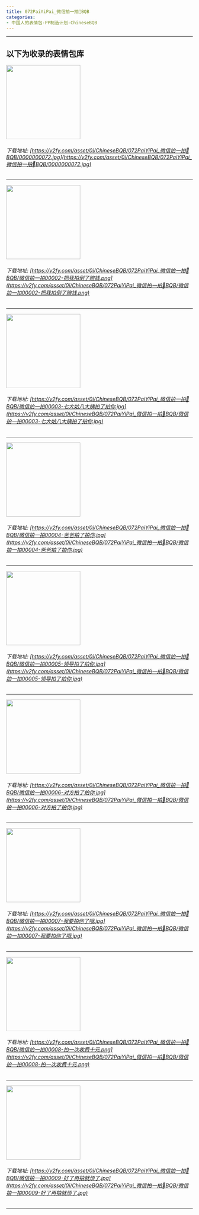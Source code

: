 ```yaml
---
title: 072PaiYiPai_微信拍一拍👋BQB
categories:
- 中国人的表情包-PP制造计划-ChineseBQB
---
```


------
## 以下为收录的表情包库

<!-- more -->

<img height='200px' style='height:200px;'  src='https://v2fy.com/asset/0i/ChineseBQB/072PaiYiPai_微信拍一拍👋BQB/0000000072.jpg' data-original='https://v2fy.com/asset/0i/ChineseBQB/072PaiYiPai_微信拍一拍👋BQB/0000000072.jpg' /><br/><h6>下载地址: [https://v2fy.com/asset/0i/ChineseBQB/072PaiYiPai_微信拍一拍👋BQB/0000000072.jpg](https://v2fy.com/asset/0i/ChineseBQB/072PaiYiPai_微信拍一拍👋BQB/0000000072.jpg)</h6><hr/><img height='200px' style='height:200px;'  src='https://v2fy.com/asset/0i/ChineseBQB/072PaiYiPai_微信拍一拍👋BQB/微信拍一拍00002-把我拍倒了赔钱.png' data-original='https://v2fy.com/asset/0i/ChineseBQB/072PaiYiPai_微信拍一拍👋BQB/微信拍一拍00002-把我拍倒了赔钱.png' /><br/><h6>下载地址: [https://v2fy.com/asset/0i/ChineseBQB/072PaiYiPai_微信拍一拍👋BQB/微信拍一拍00002-把我拍倒了赔钱.png](https://v2fy.com/asset/0i/ChineseBQB/072PaiYiPai_微信拍一拍👋BQB/微信拍一拍00002-把我拍倒了赔钱.png)</h6><hr/><img height='200px' style='height:200px;'  src='https://v2fy.com/asset/0i/ChineseBQB/072PaiYiPai_微信拍一拍👋BQB/微信拍一拍00003-七大姑八大姨拍了拍你.jpg' data-original='https://v2fy.com/asset/0i/ChineseBQB/072PaiYiPai_微信拍一拍👋BQB/微信拍一拍00003-七大姑八大姨拍了拍你.jpg' /><br/><h6>下载地址: [https://v2fy.com/asset/0i/ChineseBQB/072PaiYiPai_微信拍一拍👋BQB/微信拍一拍00003-七大姑八大姨拍了拍你.jpg](https://v2fy.com/asset/0i/ChineseBQB/072PaiYiPai_微信拍一拍👋BQB/微信拍一拍00003-七大姑八大姨拍了拍你.jpg)</h6><hr/><img height='200px' style='height:200px;'  src='https://v2fy.com/asset/0i/ChineseBQB/072PaiYiPai_微信拍一拍👋BQB/微信拍一拍00004-爸爸拍了拍你.jpg' data-original='https://v2fy.com/asset/0i/ChineseBQB/072PaiYiPai_微信拍一拍👋BQB/微信拍一拍00004-爸爸拍了拍你.jpg' /><br/><h6>下载地址: [https://v2fy.com/asset/0i/ChineseBQB/072PaiYiPai_微信拍一拍👋BQB/微信拍一拍00004-爸爸拍了拍你.jpg](https://v2fy.com/asset/0i/ChineseBQB/072PaiYiPai_微信拍一拍👋BQB/微信拍一拍00004-爸爸拍了拍你.jpg)</h6><hr/><img height='200px' style='height:200px;'  src='https://v2fy.com/asset/0i/ChineseBQB/072PaiYiPai_微信拍一拍👋BQB/微信拍一拍00005-领导拍了拍你.jpg' data-original='https://v2fy.com/asset/0i/ChineseBQB/072PaiYiPai_微信拍一拍👋BQB/微信拍一拍00005-领导拍了拍你.jpg' /><br/><h6>下载地址: [https://v2fy.com/asset/0i/ChineseBQB/072PaiYiPai_微信拍一拍👋BQB/微信拍一拍00005-领导拍了拍你.jpg](https://v2fy.com/asset/0i/ChineseBQB/072PaiYiPai_微信拍一拍👋BQB/微信拍一拍00005-领导拍了拍你.jpg)</h6><hr/><img height='200px' style='height:200px;'  src='https://v2fy.com/asset/0i/ChineseBQB/072PaiYiPai_微信拍一拍👋BQB/微信拍一拍00006-对方拍了拍你.jpg' data-original='https://v2fy.com/asset/0i/ChineseBQB/072PaiYiPai_微信拍一拍👋BQB/微信拍一拍00006-对方拍了拍你.jpg' /><br/><h6>下载地址: [https://v2fy.com/asset/0i/ChineseBQB/072PaiYiPai_微信拍一拍👋BQB/微信拍一拍00006-对方拍了拍你.jpg](https://v2fy.com/asset/0i/ChineseBQB/072PaiYiPai_微信拍一拍👋BQB/微信拍一拍00006-对方拍了拍你.jpg)</h6><hr/><img height='200px' style='height:200px;'  src='https://v2fy.com/asset/0i/ChineseBQB/072PaiYiPai_微信拍一拍👋BQB/微信拍一拍00007-我要拍你了哦.jpg' data-original='https://v2fy.com/asset/0i/ChineseBQB/072PaiYiPai_微信拍一拍👋BQB/微信拍一拍00007-我要拍你了哦.jpg' /><br/><h6>下载地址: [https://v2fy.com/asset/0i/ChineseBQB/072PaiYiPai_微信拍一拍👋BQB/微信拍一拍00007-我要拍你了哦.jpg](https://v2fy.com/asset/0i/ChineseBQB/072PaiYiPai_微信拍一拍👋BQB/微信拍一拍00007-我要拍你了哦.jpg)</h6><hr/><img height='200px' style='height:200px;'  src='https://v2fy.com/asset/0i/ChineseBQB/072PaiYiPai_微信拍一拍👋BQB/微信拍一拍00008-拍一次收费十元.png' data-original='https://v2fy.com/asset/0i/ChineseBQB/072PaiYiPai_微信拍一拍👋BQB/微信拍一拍00008-拍一次收费十元.png' /><br/><h6>下载地址: [https://v2fy.com/asset/0i/ChineseBQB/072PaiYiPai_微信拍一拍👋BQB/微信拍一拍00008-拍一次收费十元.png](https://v2fy.com/asset/0i/ChineseBQB/072PaiYiPai_微信拍一拍👋BQB/微信拍一拍00008-拍一次收费十元.png)</h6><hr/><img height='200px' style='height:200px;'  src='https://v2fy.com/asset/0i/ChineseBQB/072PaiYiPai_微信拍一拍👋BQB/微信拍一拍00009-好了再拍就烦了.jpg' data-original='https://v2fy.com/asset/0i/ChineseBQB/072PaiYiPai_微信拍一拍👋BQB/微信拍一拍00009-好了再拍就烦了.jpg' /><br/><h6>下载地址: [https://v2fy.com/asset/0i/ChineseBQB/072PaiYiPai_微信拍一拍👋BQB/微信拍一拍00009-好了再拍就烦了.jpg](https://v2fy.com/asset/0i/ChineseBQB/072PaiYiPai_微信拍一拍👋BQB/微信拍一拍00009-好了再拍就烦了.jpg)</h6><hr/>